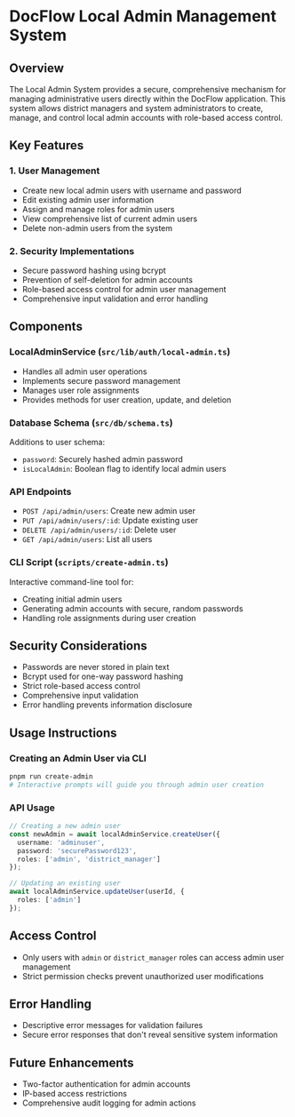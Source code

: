 # DocFlow Local Admin Management System

## Overview
The Local Admin System provides a secure, comprehensive mechanism for managing administrative users directly within the DocFlow application. This system allows district managers and system administrators to create, manage, and control local admin accounts with role-based access control.

## Key Features

### 1. User Management
- Create new local admin users with username and password
- Edit existing admin user information
- Assign and manage roles for admin users
- View comprehensive list of current admin users
- Delete non-admin users from the system

### 2. Security Implementations
- Secure password hashing using bcrypt
- Prevention of self-deletion for admin accounts
- Role-based access control for admin user management
- Comprehensive input validation and error handling

## Components

### LocalAdminService (`src/lib/auth/local-admin.ts`)
- Handles all admin user operations
- Implements secure password management
- Manages user role assignments
- Provides methods for user creation, update, and deletion

### Database Schema (`src/db/schema.ts`)
Additions to user schema:
- `password`: Securely hashed admin password
- `isLocalAdmin`: Boolean flag to identify local admin users

### API Endpoints
- `POST /api/admin/users`: Create new admin user
- `PUT /api/admin/users/:id`: Update existing user
- `DELETE /api/admin/users/:id`: Delete user
- `GET /api/admin/users`: List all users

### CLI Script (`scripts/create-admin.ts`)
Interactive command-line tool for:
- Creating initial admin users
- Generating admin accounts with secure, random passwords
- Handling role assignments during user creation

## Security Considerations
- Passwords are never stored in plain text
- Bcrypt used for one-way password hashing
- Strict role-based access control
- Comprehensive input validation
- Error handling prevents information disclosure

## Usage Instructions

### Creating an Admin User via CLI
```bash
pnpm run create-admin
# Interactive prompts will guide you through admin user creation
```

### API Usage
```typescript
// Creating a new admin user
const newAdmin = await localAdminService.createUser({
  username: 'adminuser',
  password: 'securePassword123',
  roles: ['admin', 'district_manager']
});

// Updating an existing user
await localAdminService.updateUser(userId, {
  roles: ['admin']
});
```

## Access Control
- Only users with `admin` or `district_manager` roles can access admin user management
- Strict permission checks prevent unauthorized user modifications

## Error Handling
- Descriptive error messages for validation failures
- Secure error responses that don't reveal sensitive system information

## Future Enhancements
- Two-factor authentication for admin accounts
- IP-based access restrictions
- Comprehensive audit logging for admin actions
